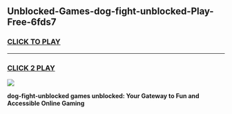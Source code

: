 
## Unblocked-Games-dog-fight-unblocked-Play-Free-6fds7
<h3>
<a href="https://premium76.site?title=dog-fight-unblocked&ref=12A">CLICK TO PLAY</a></h3>
<hr>

<h3>
<a href="https://premium76.site?title=dog-fight-unblocked&ref=12A">CLICK 2 PLAY</a>
  
</h3>

<a href="https://premium76.site?title=dog-fight-unblocked&ref=12A"><img src="https://clearcache.store/games.png"></a>


**dog-fight-unblocked games unblocked: Your Gateway to Fun and Accessible Online Gaming**
